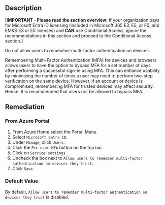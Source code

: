 ## Description

[**IMPORTANT - Please read the section overview:** If your organization pays for Microsoft Entra ID licensing (included in Microsoft 365 E3, E5, or F5, and EM&S E3 or E5 licenses) and **CAN** use Conditional Access, ignore the recommendations in this section and proceed to the Conditional Access section.]

Do not allow users to remember multi-factor authentication on devices.

Remembering Multi-Factor Authentication (MFA) for devices and browsers allows users to have the option to bypass MFA for a set number of days after performing a successful sign-in using MFA. This can enhance usability by minimizing the number of times a user may need to perform two-step verification on the same device. However, if an account or device is compromised, remembering MFA for trusted devices may affect security. Hence, it is recommended that users not be allowed to bypass MFA.

## Remediation

### From Azure Portal

1. From Azure Home select the Portal Menu.
2. Select `Microsoft Entra ID`.
3. Under `Manage`, click `Users`.
4. Click the `Per-user MFA` button on the top bar.
5. Click on `Service settings`.
6. Uncheck the box next to `Allow users to remember multi-factor authentication on devices they trust`.
7. Click `Save`.

### Default Value

By default, `Allow users to remember multi-factor authentication on devices they trust` is disabled.
